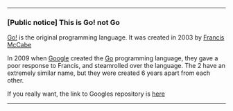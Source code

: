 ***

### [Public notice] This is Go! not Go

[Go!](https://github.com/fgmccabe/go/) is the original programming language. It was created in 2003 by [Francis McCabe](https://github.com/fgmccabe/) 

In 2009 when [Google](https://github.com/Google/) created the [Go](https://github.com/golang/go/) programming language, they gave a poor response to Francis, and steamrolled over the language. The 2 have an extremely similar name, but they were created 6 years apart from each other.

If you really want, the link to Googles repository is [here](https://github.com/golang/go/)

***
